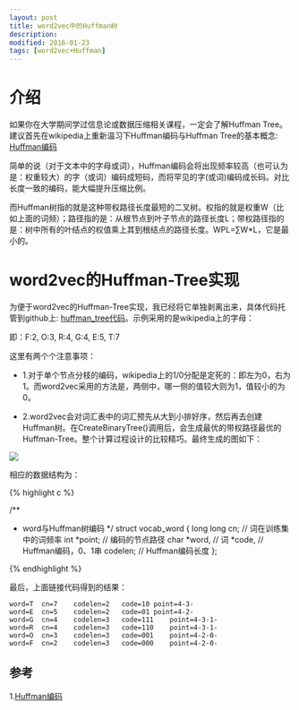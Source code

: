 ```yaml
---
layout: post
title: word2vec中的Huffman树
description: 
modified: 2016-01-23
tags: [word2vec+Huffman]
---
```


# 介绍

如果你在大学期间学过信息论或数据压缩相关课程，一定会了解Huffman Tree。建议首先在wikipedia上重新温习下Huffman编码与Huffman Tree的基本概念: [Huffman编码](https://zh.wikipedia.org/wiki/%E9%9C%8D%E5%A4%AB%E6%9B%BC%E7%BC%96%E7%A0%81) 

简单的说（对于文本中的字母或词），Huffman编码会将出现频率较高（也可认为是：权重较大）的字（或词）编码成短码，而将罕见的字(或词)编码成长码。对比长度一致的编码，能大幅提升压缩比例。

而Huffman树指的就是这种带权路径长度最短的二叉树。权指的就是权重W（比如上面的词频）；路径指的是：从根节点到叶子节点的路径长度L；带权路径指的是：树中所有的叶结点的权值乘上其到根结点的路径长度。WPL=∑W*L，它是最小的。

# word2vec的Huffman-Tree实现

为便于word2vec的Huffman-Tree实现，我已经将它单独剥离出来，具体代码托管到github上: [huffman_tree代码](https://github.com/d0evi1/word2vec_insight/blob/master/huffman_tree.cpp)。示例采用的是wikipedia上的字母：

即：F:2, O:3, R:4, G:4, E:5, T:7 

这里有两个个注意事项：

- 1.对于单个节点分枝的编码，wikipedia上的1/0分配是定死的：即左为0，右为1。而word2vec采用的方法是，两侧中，哪一侧的值较大则为1，值较小的为0。

- 2.word2vec会对词汇表中的词汇预先从大到小排好序，然后再去创建Huffman树。在CreateBinaryTree()调用后，会生成最优的带权路径最优的Huffman-Tree。整个计算过程设计的比较精巧。最终生成的图如下：

<img src="http://pic.yupoo.com/wangdren23/G7Fugo2a/medish.jpg">

相应的数据结构为：

{% highlight c %}

/**
 * word与Huffman树编码
 */
struct vocab_word {
  long long cn;     // 词在训练集中的词频率
  int *point;       // 编码的节点路径
  char *word,       // 词
       *code,       // Huffman编码，0、1串
       codelen;     // Huffman编码长度
};

{% endhighlight %}


最后，上面链接代码得到的结果：

	word=T	cn=7	codelen=2	code=10	point=4-3-
	word=E	cn=5	codelen=2	code=01	point=4-2-
	word=G	cn=4	codelen=3	code=111	point=4-3-1-
	word=R	cn=4	codelen=3	code=110	point=4-3-1-
	word=O	cn=3	codelen=3	code=001	point=4-2-0-
	word=F	cn=2	codelen=3	code=000	point=4-2-0-



## 参考

1.[Huffman编码](https://zh.wikipedia.org/wiki/%E9%9C%8D%E5%A4%AB%E6%9B%BC%E7%BC%96%E7%A0%81)



